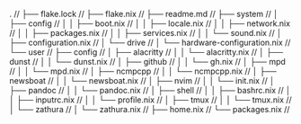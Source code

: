 . //
├── flake.lock //
├── flake.nix //
├── readme.md //
├── system //
│  ├── config //
│  │  ├── boot.nix //
│  │  ├── locale.nix //
│  │  ├── network.nix //
│  │  ├── packages.nix //
│  │  ├── services.nix //
│  │  └── sound.nix //
│  ├── configuration.nix //
│  └── drive //
│     └── hardware-configuration.nix //
└── user //
   ├── config //
   │  ├── alacritty //
   │  │  └── alacritty.nix //
   │  ├── dunst //
   │  │  └── dunst.nix //
   │  ├── github //
   │  │  └── gh.nix //
   │  ├── mpd //
   │  │  └── mpd.nix //
   │  ├── ncmpcpp //
   │  │  └── ncmpcpp.nix //
   │  ├── newsboat //
   │  │  └── newsboat.nix //
   │  ├── nvim //
   │  │  └── init.nix //
   │  ├── pandoc //
   │  │  └── pandoc.nix //
   │  ├── shell //
   │  │  ├── bashrc.nix //
   │  │  ├── inputrc.nix //
   │  │  └── profile.nix //
   │  ├── tmux //
   │  │  └── tmux.nix //
   │  └── zathura //
   │     └── zathura.nix //
   ├── home.nix //
   └── packages.nix //
